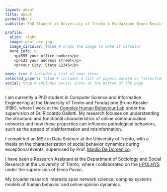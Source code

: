```yaml
---
layout: about
title: about
permalink: /
subtitle: PhD Student at University of Trento & Fondazione Bruno Kessler

profile:
  align: right
  image: prof_pic.jpg
  image_circular: false # crops the image to make it circular
  more_info: >
    <p>555 your office number</p>
    <p>123 your address street</p>
    <p>Your City, State 12345</p>

news: true # includes a list of news items
selected_papers: false # includes a list of papers marked as "selected={true}"
social: true # includes social icons at the bottom of the page
---
```

I am currently a PhD student in Computer Science and Information Engineering at the University of Trento and Fondazione Bruno Kessler (FBK), where I work at the [Complex Human Behaviour Lab](https://chub.fbk.eu) under the supervision of Dr. Riccardo Gallotti. My research focuses on understanding the structural and functional characteristics of online communication networks and how these properties can influence pathological behaviors, such as the spread of disinformation and misinformation.

I completed an MSc in Data Science at the University of Trento, with a thesis on the characterization of social behavior dynamics during exceptional events, supervised by Prof. [Manlio De Domenico](http://manliodedomenico.com). 

I have been a Research Assistant at the Department of Sociology and Social Research at the University of Trento, where I collaborated on the [I-POLHYS](https://www.ipolhys.it/en/project/) under the supervision of Elena Pavan.

My broader research interests span network science, complex systems models of human behavior and online opinion dynamics.
